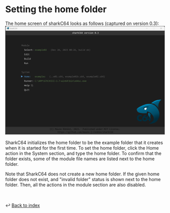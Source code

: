 # Setting the home folder

The home screen of sharkC64 looks as follows (captured on version 0.3):
![Selecting active module](../images/home.png)

SharkC64 initializes the home folder to be the example folder that it creates
when it is started for the first time. To set the home folder, 
click the Home action in the System section, and type the home folder.
To confirm that the folder exists, some of the module file names are listed 
next to the home folder.

Note that SharkC64 does not create a new home folder.
If the given home folder does not exist, and "invalid folder" status is shown
next to the home folder. Then, all the actions in the module section are also disabled.

<br /><br />
:leftwards_arrow_with_hook: [Back to index](../index.md)

